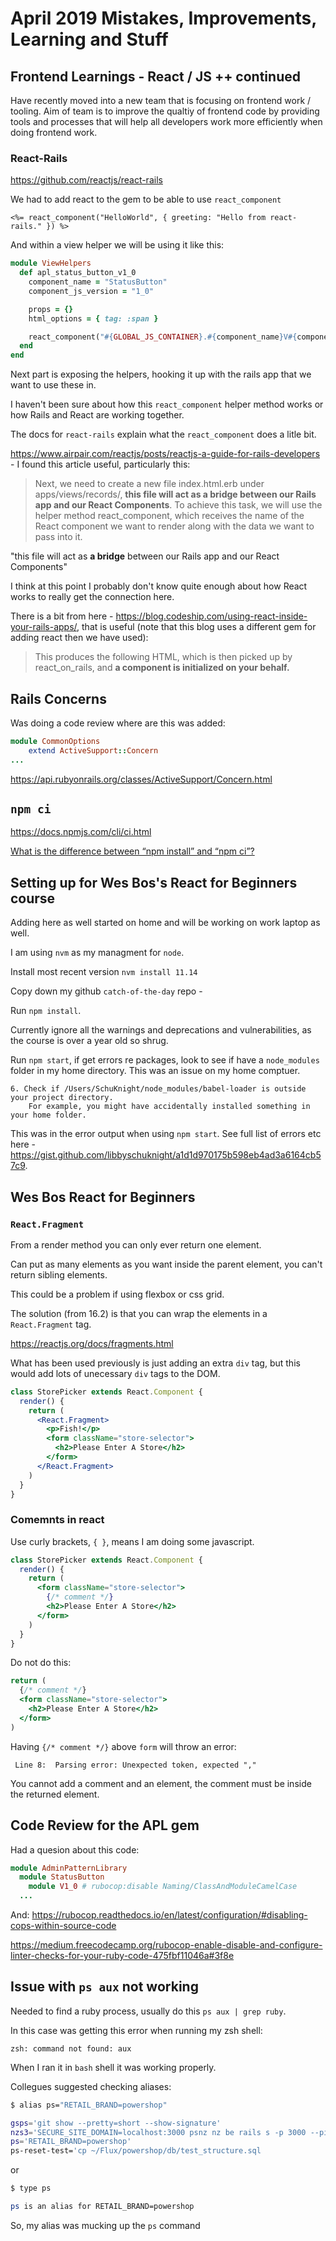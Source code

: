# April 2019 Mistakes, Improvements, Learning and Stuff

## Frontend Learnings - React / JS ++ continued
Have recently moved into a new team that is focusing on frontend work / tooling. Aim of team is to improve the qualtiy of frontend code by providing tools and processes that will help all developers work more efficiently when doing frontend work.

### React-Rails

https://github.com/reactjs/react-rails

We had to add react to the gem to be able to use `react_component`

```erb
<%= react_component("HelloWorld", { greeting: "Hello from react-rails." }) %>
```
And within a view helper we will be using it like this:

```ruby
module ViewHelpers
  def apl_status_button_v1_0
    component_name = "StatusButton"
    component_js_version = "1_0"

    props = {}
    html_options = { tag: :span }

    react_component("#{GLOBAL_JS_CONTAINER}.#{component_name}V#{component_js_version}", props, html_options)
  end
end
```

Next part is exposing the helpers, hooking it up with the rails app that we want to use these in.

I haven't been sure about how this `react_component` helper method works or how Rails and React are working together.

The docs for `react-rails` explain what the `react_component` does a litle bit.

https://www.airpair.com/reactjs/posts/reactjs-a-guide-for-rails-developers - I found this article useful, particularly this:

>Next, we need to create a new file index.html.erb under apps/views/records/, **this file will act as a bridge between our Rails app and our React Components**. To achieve this task, we will use the helper method react_component, which receives the name of the React component we want to render along with the data we want to pass into it.

"this file will act as **a bridge** between our Rails app and our React Components"

I think at this point I probably don't know quite enough about how React works to really get the connection here.

There is a bit from here - https://blog.codeship.com/using-react-inside-your-rails-apps/, that is useful (note that this blog uses a different gem for adding react then we have used):

>This produces the following HTML, which is then picked up by react_on_rails, and **a component is initialized on your behalf.**

## Rails Concerns

Was doing a code review where are this was added:

```ruby
module CommonOptions
    extend ActiveSupport::Concern
...
```

https://api.rubyonrails.org/classes/ActiveSupport/Concern.html


## `npm ci`

https://docs.npmjs.com/cli/ci.html

[What is the difference between “npm install” and “npm ci”?](https://stackoverflow.com/questions/52499617/what-is-the-difference-between-npm-install-and-npm-ci)

## Setting up for Wes Bos's React for Beginners course

Adding here as well started on home and will be working on work laptop as well.

I am using `nvm` as my managment for `node`.

Install most recent version `nvm install 11.14`

Copy down my github `catch-of-the-day` repo -

Run `npm install`.

Currently ignore all the warnings and deprecations and vulnerabilities, as the course is over a year old so shrug.

Run `npm start`, if get errors re packages, look to see if have a `node_modules` folder in my home directory. This was an issue on my home comptuer.

```
6. Check if /Users/SchuKnight/node_modules/babel-loader is outside your project directory.
    For example, you might have accidentally installed something in your home folder.
```

This was in the error output when using `npm start`. See full list of errors etc here - https://gist.github.com/libbyschuknight/a1d1d970175b598eb4ad3a6164cb57c9.

## Wes Bos React for Beginners

### `React.Fragment`
From a render method you can only ever return one element.

Can put as many elements as you want inside the parent element, you can't return sibling elements.

This could be a problem if using flexbox or css grid.

The solution (from 16.2) is that you can wrap the elements in a `React.Fragment` tag.

https://reactjs.org/docs/fragments.html

What has been used previously is just adding an extra `div` tag, but this would add lots of unecessary `div` tags to the DOM.

```jsx
class StorePicker extends React.Component {
  render() {
    return (
      <React.Fragment>
        <p>Fish!</p>
        <form className="store-selector">
          <h2>Please Enter A Store</h2>
        </form>
      </React.Fragment>
    )
  }
}
```

### Comemnts in react

Use curly brackets, `{ }`, means I am doing some javascript.

```jsx
class StorePicker extends React.Component {
  render() {
    return (
      <form className="store-selector">
        {/* comment */}
        <h2>Please Enter A Store</h2>
      </form>
    )
  }
}
```

Do not do this:

```jsx
return (
  {/* comment */}
  <form className="store-selector">
    <h2>Please Enter A Store</h2>
  </form>
)
```

Having `{/* comment */}` above `form` will throw an error:

```
 Line 8:  Parsing error: Unexpected token, expected ","
```

You cannot add a  comment and an element, the comment must be inside the returned element.


## Code Review for the APL gem

Had a quesion about this code:

```ruby
module AdminPatternLibrary
  module StatusButton
    module V1_0 # rubocop:disable Naming/ClassAndModuleCamelCase
  ...
```

And:
https://rubocop.readthedocs.io/en/latest/configuration/#disabling-cops-within-source-code

https://medium.freecodecamp.org/rubocop-enable-disable-and-configure-linter-checks-for-your-ruby-code-475fbf11046a#3f8e


## Issue with `ps aux` not working

Needed to find a ruby process, usually do this `ps aux | grep ruby`.

In this case was getting this error when running my zsh shell:

```
zsh: command not found: aux
```

When I ran it in `bash` shell it was working properly.

Collegues suggested checking aliases:

```bash
$ alias ps="RETAIL_BRAND=powershop"

gsps='git show --pretty=short --show-signature'
nzs3='SECURE_SITE_DOMAIN=localhost:3000 psnz nz be rails s -p 3000 --pid tmp/pids/server_nz.pid'
ps='RETAIL_BRAND=powershop'
ps-reset-test='cp ~/Flux/powershop/db/test_structure.sql
```

or

```bash
$ type ps

ps is an alias for RETAIL_BRAND=powershop
```

So, my alias was mucking up the `ps` command
